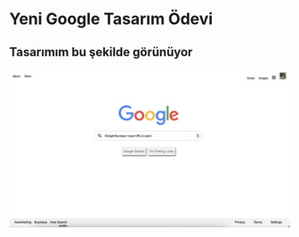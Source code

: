 # Yeni Google Tasarım Ödevi 

## Tasarımım bu şekilde görünüyor

![Sayfa Görüntüsü](https://github.com/Cey14/Yeni-Google-/blob/main/Yeni%20Google/image/README.png)
